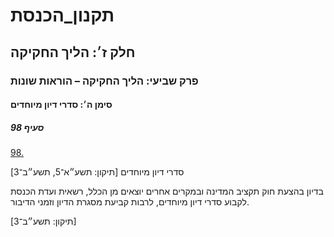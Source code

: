 # תקנון_הכנסת

## חלק ז׳: הליך החקיקה

### פרק שביעי: הליך החקיקה – הוראות שונות

#### סימן ה׳: סדרי דיון מיוחדים

##### סעיף 98

[98.](https://he.wikisource.org/wiki/תקנון_הכנסת#s_yp_98)

סדרי דיון מיוחדים [תיקון: תשע״א־5, תשע״ב־3]

בדיון בהצעת חוק תקציב המדינה ובמקרים אחרים
יוצאים מן הכלל, רשאית ועדת הכנסת לקבוע סדרי דיון מיוחדים, לרבות קביעת
מסגרת הדיון וזמני הדיבור.

[תיקון: תשע״ב־3]
